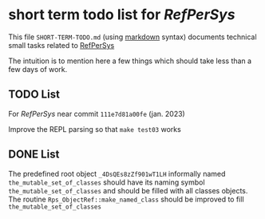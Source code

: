 # short term todo list for *RefPerSys* #

This file `SHORT-TERM-TODO.md` (using
[markdown](https://en.wikipedia.org/wiki/Markdown) syntax) documents
technical small tasks related to [RefPerSys](http://refpersys.org/)

The intuition is to mention here a few things which should take less
than a few days of work.

## TODO List

For *RefPerSys* near commit `111e7d81a00fe` (jan. 2023)


Improve the REPL parsing so that `make test03` works

## DONE  List

The predefined root object `_4DsQEs8zZf901wT1LH` informally named
`the_mutable_set_of_classes` should have its naming symbol
`the_mutable_set_of_classes` and should be filled with all classes
objects. The routine `Rps_ObjectRef::make_named_class` should be
improved to fill `the_mutable_set_of_classes`

